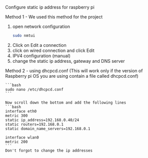 
Configure static ip address for raspberry pi

Method 1 - We used this method for the project
1. open network configuration
   ```bash
   sudo nmtui
   ```
2. Click on Edit a connection
3. click on wired connection and click Edit
4. IPV4 configuration (manual)
5. change the static ip address, gateway and DNS server

Method 2 - using dhcpcd.conf (This will work only if the version of Raspberry pi OS you are using contain a file called dhcpcd.conf)
    
    ```bash
    sudo nano /etc/dhcpcd.conf
    ```

    Now scroll down the bottom and add the following lines
    ```bash
    interface eth0
    metric 300
    static ip_address=192.168.0.40/24
    static routers=192.168.0.1
    static domain_name_servers=192.168.0.1

    interface wlan0
    metric 200
    ```
    Don't forgot to change the ip addresses